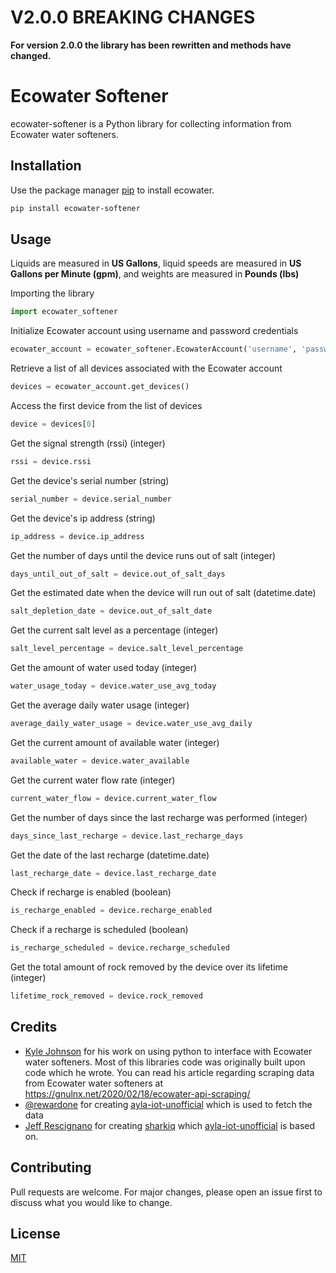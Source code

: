 # **V2.0.0 BREAKING CHANGES**
**For version 2.0.0 the library has been rewritten and methods have changed.**

# Ecowater Softener

ecowater-softener is a Python library for collecting information from Ecowater water softeners.

## Installation

Use the package manager [pip](https://pip.pypa.io/en/stable/) to install ecowater.

```bash
pip install ecowater-softener
```

## Usage

Liquids are measured in **US Gallons**, liquid speeds are measured in **US Gallons per Minute (gpm)**, and weights are measured in **Pounds (lbs)**

Importing the library

```python
import ecowater_softener
```

Initialize Ecowater account using username and password credentials

```python
ecowater_account = ecowater_softener.EcowaterAccount('username', 'password')
```

Retrieve a list of all devices associated with the Ecowater account

```python
devices = ecowater_account.get_devices()
```

Access the first device from the list of devices

```python
device = devices[0]
```

Get the signal strength (rssi) (integer)

```python
rssi = device.rssi
```

Get the device's serial number (string)

```python
serial_number = device.serial_number
```

Get the device's ip address (string)

```python
ip_address = device.ip_address
```

Get the number of days until the device runs out of salt (integer)

```python
days_until_out_of_salt = device.out_of_salt_days
```

Get the estimated date when the device will run out of salt (datetime.date)

```python
salt_depletion_date = device.out_of_salt_date
```

Get the current salt level as a percentage (integer)

```python
salt_level_percentage = device.salt_level_percentage
```

Get the amount of water used today (integer)

```python
water_usage_today = device.water_use_avg_today
```

Get the average daily water usage (integer)

```python
average_daily_water_usage = device.water_use_avg_daily
```

Get the current amount of available water (integer)

```python
available_water = device.water_available
```

Get the current water flow rate (integer)

```python
current_water_flow = device.current_water_flow
```

Get the number of days since the last recharge was performed (integer)

```python
days_since_last_recharge = device.last_recharge_days
```

Get the date of the last recharge (datetime.date)

```python
last_recharge_date = device.last_recharge_date
```

Check if recharge is enabled (boolean)

```python
is_recharge_enabled = device.recharge_enabled
```

Check if a recharge is scheduled (boolean)

```python
is_recharge_scheduled = device.recharge_scheduled
```

Get the total amount of rock removed by the device over its lifetime (integer)

```python
lifetime_rock_removed = device.rock_removed
```

## Credits

-   [Kyle Johnson](https://github.com/kylejohnson) for his work on using python to interface with Ecowater water softeners. Most of this libraries code was originally built upon code which he wrote. You can read his article regarding scraping data from Ecowater water softeners at https://gnulnx.net/2020/02/18/ecowater-api-scraping/
-   [@rewardone](https://github.com/rewardone) for creating [ayla-iot-unofficial](https://github.com/rewardone/ayla-iot-unofficial) which is used to fetch the data
-   [Jeff Rescignano](https://github.com/JeffResc) for creating [sharkiq](https://github.com/JeffResc/sharkiq) which [ayla-iot-unofficial](https://github.com/rewardone/ayla-iot-unofficial) is based on.

## Contributing

Pull requests are welcome. For major changes, please open an issue first to discuss what you would like to change.

## License

[MIT](https://choosealicense.com/licenses/mit/)
